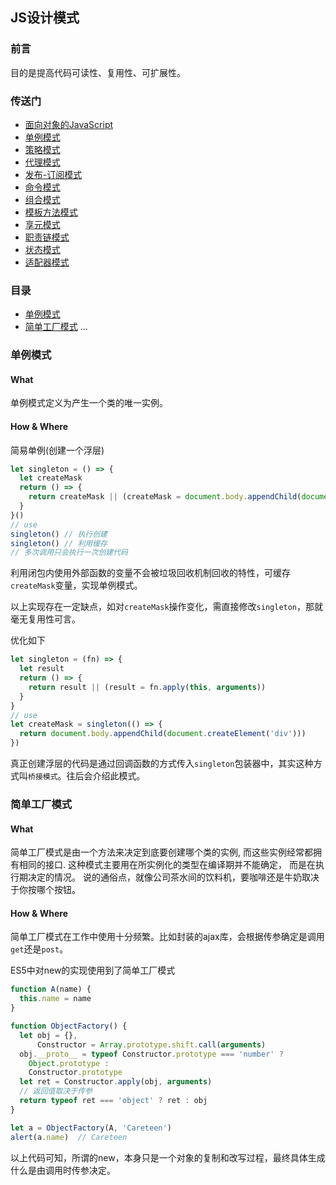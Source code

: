 ## JS设计模式

### 前言

目的是提高代码可读性、复用性、可扩展性。

### 传送门

- [面向对象的JavaScript](https://github.com/careteenL/webFEDeveloper/blob/master/Front-end-knowledge/design-pattern/20180921_oop-js.md)
- [单例模式](https://github.com/careteenL/webFEDeveloper/blob/master/Front-end-knowledge/design-pattern/20180926_singleton.md)
- [策略模式](https://github.com/careteenL/webFEDeveloper/blob/master/Front-end-knowledge/design-pattern/20180926_strategy.md)
- [代理模式](https://github.com/careteenL/webFEDeveloper/blob/master/Front-end-knowledge/design-pattern/20180926_proxy.md)
- [发布-订阅模式](https://github.com/careteenL/webFEDeveloper/blob/master/Front-end-knowledge/design-pattern/20180928_publish-subscribe.md)
- [命令模式](https://github.com/careteenL/webFEDeveloper/blob/master/Front-end-knowledge/design-pattern/20180929_command.md)
- [组合模式](https://github.com/careteenL/webFEDeveloper/blob/master/Front-end-knowledge/design-pattern/20180929_composite.md)
- [模板方法模式](https://github.com/careteenL/webFEDeveloper/blob/master/Front-end-knowledge/design-pattern/20180930_template.md)
- [享元模式](https://github.com/careteenL/webFEDeveloper/blob/master/Front-end-knowledge/design-pattern/20180930_flyweight.md)
- [职责链模式](https://github.com/careteenL/webFEDeveloper/blob/master/Front-end-knowledge/design-pattern/20181001_chain-of-resposibility.md)
- [状态模式](https://github.com/careteenL/webFEDeveloper/blob/master/Front-end-knowledge/design-pattern/20181003_state.md)
- [适配器模式](https://github.com/careteenL/webFEDeveloper/blob/master/Front-end-knowledge/design-pattern/20181003_adapter.md)

### 目录

- [单例模式](#单例模式)
- [简单工厂模式](#简单工厂模式)
...

### 单例模式

#### What

单例模式定义为产生一个类的唯一实例。

#### How & Where

简易单例(创建一个浮层)
```js
let singleton = () => {
  let createMask
  return () => {
    return createMask || (createMask = document.body.appendChild(document.createElement('div')))
  }
}()
// use
singleton() // 执行创建
singleton() // 利用缓存
// 多次调用只会执行一次创建代码
```
利用闭包内使用外部函数的变量不会被垃圾回收机制回收的特性，可缓存`createMask`变量，实现单例模式。

以上实现存在一定缺点，如对`createMask`操作变化，需直接修改`singleton`，那就毫无复用性可言。

优化如下
```js
let singleton = (fn) => {
  let result
  return () => {
    return result || (result = fn.apply(this, arguments))
  }
}
// use
let createMask = singleton(() => {
  return document.body.appendChild(document.createElement('div')))
})
```
真正创建浮层的代码是通过回调函数的方式传入`singleton`包装器中，其实这种方式叫`桥接模式`。往后会介绍此模式。

### 简单工厂模式

#### What

简单工厂模式是由一个方法来决定到底要创建哪个类的实例, 而这些实例经常都拥有相同的接口. 这种模式主要用在所实例化的类型在编译期并不能确定， 而是在执行期决定的情况。 说的通俗点，就像公司茶水间的饮料机，要咖啡还是牛奶取决于你按哪个按钮。

#### How & Where

简单工厂模式在工作中使用十分频繁。比如封装的ajax库，会根据传参确定是调用`get`还是`post`。

ES5中对new的实现使用到了简单工厂模式
```js
function A(name) {
  this.name = name
}

function ObjectFactory() {
  let obj = {},
      Constructor = Array.prototype.shift.call(arguments)
  obj.__proto__ = typeof Constructor.prototype === 'number' ? 
    Object.prototype : 
    Constructor.prototype
  let ret = Constructor.apply(obj, arguments)
  // 返回值取决于传参
  return typeof ret === 'object' ? ret : obj
}

let a = ObjectFactory(A, 'Careteen')
alert(a.name)  // Careteen
```
以上代码可知，所谓的new，本身只是一个对象的复制和改写过程，最终具体生成什么是由调用时传参决定。